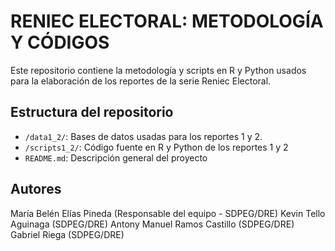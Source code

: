 # RENIEC ELECTORAL: METODOLOGÍA Y CÓDIGOS

Este repositorio contiene la metodología y scripts en R y Python usados para la elaboración de los reportes de la serie Reniec Electoral.

## Estructura del repositorio
- `/data1_2/`: Bases de datos usadas para los reportes 1 y 2.
- `/scripts1_2/`: Código fuente en R y Python de los reportes 1 y 2
- `README.md`: Descripción general del proyecto
  
## Autores
María Belén Elías Pineda (Responsable del equipo - SDPEG/DRE)
Kevin Tello Aguinaga (SDPEG/DRE)
Antony Manuel Ramos Castillo (SDPEG/DRE)
Gabriel Riega (SDPEG/DRE)
